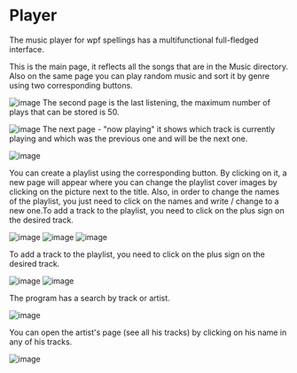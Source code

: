 # Player

The music player for wpf spellings has a multifunctional full-fledged interface.

This is the main page, it reflects all the songs that are in the Music directory. Also on the same page you can play random music and sort it by genre using two corresponding buttons.

![image](https://user-images.githubusercontent.com/66825034/192091794-13c27b3b-46b9-4b8f-ad33-5bcd0a209965.png)
The second page is the last listening, the maximum number of plays that can be stored is 50.

![image](https://user-images.githubusercontent.com/66825034/192091878-b8925ff1-e2f0-4a31-a038-320b32d076bb.png)
The next page - "now playing" it shows which track is currently playing and which was the previous one and will be the next one.

![image](https://user-images.githubusercontent.com/66825034/192091940-8e4acb60-eec7-48a6-a229-bc695428a391.png)

You can create a playlist using the corresponding button. By clicking on it, a new page will appear where you can change the playlist cover images by clicking on the picture next to the title. Also, in order to change the names of the playlist, you just need to click on the names and write / change to a new one.To add a track to the playlist, you need to click on the plus sign on the desired track.

![image](https://user-images.githubusercontent.com/66825034/192092559-18b3f10e-6411-4153-b831-a5cdfc71e3eb.png)
![image](https://user-images.githubusercontent.com/66825034/192092570-f9aca138-1ca3-4f43-bfc8-babf226f22a1.png)
![image](https://user-images.githubusercontent.com/66825034/192092601-e3192ca9-59b3-4676-8451-e2835bd95225.png)

To add a track to the playlist, you need to click on the plus sign on the desired track.

![image](https://user-images.githubusercontent.com/66825034/192092727-985b61a1-0258-4332-a8ad-7377316416b8.png)
![image](https://user-images.githubusercontent.com/66825034/192092644-b6906c9f-6c1c-400b-ace2-5a79f62dd965.png)

The program has a search by track or artist.

![image](https://user-images.githubusercontent.com/66825034/192092675-db32ae49-0595-4efe-8fdb-9e2126a173d0.png)

You can open the artist's page (see all his tracks) by clicking on his name in any of his tracks.

![image](https://user-images.githubusercontent.com/66825034/192092781-d1c40757-fc4a-4ed7-b1c1-aa6cb8f4ce1b.png)
